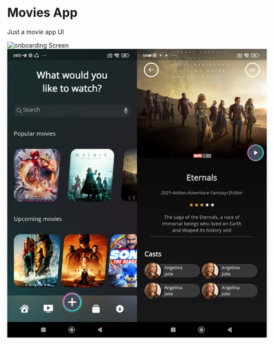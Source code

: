 # Movies App

Just a movie app UI

<div style="display: flex; justify-content: space-between;">
  <img src="assets/screenshots/onbiarding_screen.jpg" alt="onboarding Screen" width="300"/>
</div>

<div style="display: flex; justify-content: space-between;">
  <img src="assets/screenshots/home_screen.jpg" alt="Home Screen" width="300"/>
  <img src="assets/screenshots/movie_details_screen.jpg" alt="Movie Details Screen" width="300"/>
</div>
